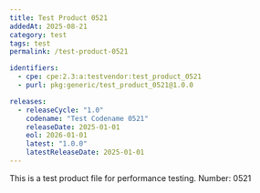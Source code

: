 ```yaml
---
title: Test Product 0521
addedAt: 2025-08-21
category: test
tags: test
permalink: /test-product-0521

identifiers:
  - cpe: cpe:2.3:a:testvendor:test_product_0521
  - purl: pkg:generic/test_product_0521@1.0.0

releases:
  - releaseCycle: "1.0"
    codename: "Test Codename 0521"
    releaseDate: 2025-01-01
    eol: 2026-01-01
    latest: "1.0.0"
    latestReleaseDate: 2025-01-01
---
```


This is a test product file for performance testing. Number: 0521

